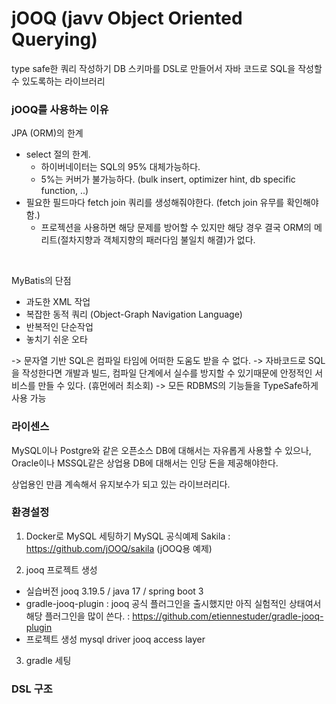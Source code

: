 # jOOQ (javv Object Oriented Querying)

type safe한 쿼리 작성하기
DB 스키마를 DSL로 만들어서 자바 코드로 SQL을 작성할 수 있도록하는 라이브러리

### jOOQ를 사용하는 이유

JPA (ORM)의 한계

- select 절의 한계.
  - 하이버네이터는 SQL의 95% 대체가능하다.
  - 5%는 커버가 불가능하다. (bulk insert, optimizer hint, db specific function, ..)
- 필요한 필드마다 fetch join 쿼리를 생성해줘야한다. (fetch join 유무를 확인해야함.)
  - 프로젝션을 사용하면 해당 문제를 방어할 수 있지만 해당 경우 결국 ORM의 메리트(절차지향과 객체지향의 패러다임 불일치 해결)가 없다.

</br>

MyBatis의 단점

- 과도한 XML 작업
- 복잡한 동적 쿼리 (Object-Graph Navigation Language)
- 반복적인 단순작업
- 놓치기 쉬운 오타

-> 문자열 기반 SQL은 컴파일 타임에 어떠한 도움도 받을 수 없다.
-> 자바코드로 SQL을 작성한다면 개발과 빌드, 컴파일 단계에서 실수를 방지할 수 있기때문에 안정적인 서비스를 만들 수 있다. (휴먼에러 최소회)
-> 모든 RDBMS의 기능들을 TypeSafe하게 사용 가능

### 라이센스

MySQL이나 Postgre와 같은 오픈소스 DB에 대해서는 자유롭게 사용할 수 있으나, Oracle이나 MSSQL같은 상업용 DB에 대해서는 인당 돈을 제공해야한다.

상업용인 만큼 계속해서 유지보수가 되고 있는 라이브러리다.

### 환경설정

1. Docker로 MySQL 세팅하기
   MySQL 공식예제 Sakila : https://github.com/jOOQ/sakila (jOOQ용 예제)

2. jooq 프로젝트 생성

- 실습버전
  jooq 3.19.5 / java 17 / spring boot 3
- gradle-jooq-plugin
  : jooq 공식 플러그인을 출시했지만 아직 실험적인 상태여서 해당 플러그인을 많이 쓴다.
  : https://github.com/etiennestuder/gradle-jooq-plugin
- 프로젝트 생성
  mysql driver
  jooq access layer

3. gradle 세팅

### DSL 구조
